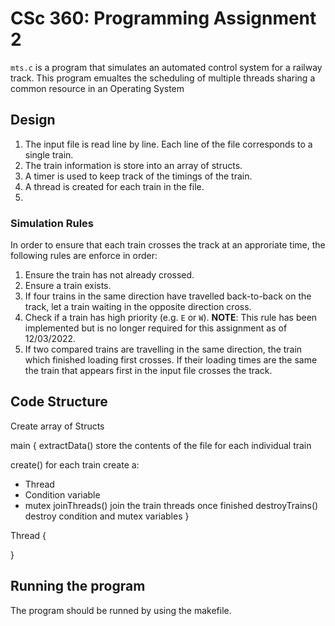 # CSc 360: Programming Assignment 2

`mts.c` is a program that simulates an automated control system for a railway track. 
This program emualtes the scheduling of multiple threads sharing a common resource in an Operating System

## Design
1. The input file is read line by line. Each line of the file corresponds to a single train.
2. The train information is store into an array of structs.
3. A timer is used to keep track of the timings of the train.
4. A thread is created for each train in the file.
5. 

### Simulation Rules
In order to ensure that each train crosses the track at an approriate time, the following rules are enforce in order:
1. Ensure the train has not already crossed.
2. Ensure a train exists.
3. If four trains in the same direction have travelled back-to-back on the track, let a train waiting in the opposite direction cross.
4. Check if a train has high priority (e.g. `E` or `W`). **NOTE**: This rule has been implemented but is no longer required for this assignment as of 12/03/2022.
5. If two compared trains are travelling in the same direction, the train which finished loading first crosses. If their loading times are the same the train that appears first in the input file crosses the track.

## Code Structure
Create array of Structs

main {
extractData() store the contents of the file for each individual train

create() for each train create a:
- Thread
- Condition variable 
- mutex
joinThreads() join the train threads once finished
destroyTrains() destroy condition and mutex variables
}

Thread {

}

## Running the program
The program should be runned by using the makefile.
